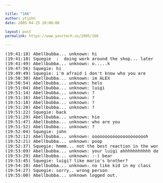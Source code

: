 ```yaml
---

title: "166"
author: ytjohn
date: 2005-04-25 20:00:00

layout: post
permalink: https://www.yourtech.us/2005/166

---
```

<pre>
(19:41:18) Abellbubba... unknown: hi
(19:41:18) Squegie  :  doing work around the shop... later
(19:41:49) Abellbubba... unknown: o.....k
(19:47:56) Squegie: hi
(19:49:49) Squegie: i'm afraid i don't know who you are
(19:50:30) Abellbubba... unknown: im ALEX
(19:50:54) Abellbubba... unknown: helo
(19:51:04) Abellbubba... unknown: luigi
(19:51:14) Abellbubba... unknown: ?
(19:51:16) Abellbubba... unknown: ?
(19:51:18) Abellbubba... unknown: ?
(19:51:20) Abellbubba... unknown: ?
(19:51:22) Squegie: back
(19:51:29) Abellbubba... unknown: hie
(19:51:47) Abellbubba... unknown: who are you
(19:51:52) Abellbubba... unknown: ?
(19:52:04) Squegie: john
(19:52:12) Abellbubba... unknown: oooooooooooooooooooooh
(19:52:21) Abellbubba... unknown: poop
(19:52:37) Squegie: hmmm... not the best reaction in the world
(19:53:09) Abellbubba... unknown: your luigi ahhhhhhhhhhh dahhhhhhh im not retarded
(19:53:29) Abellbubba... unknown: :-) bear
(19:53:45) Squegie: luigi? like mario's brother?
(19:54:10) Abellbubba... unknown: no like kid in my class
(19:54:27) Squegie: sorry.. wrong person
(19:55:00) Abellbubba... unknown logged out.
</pre>
